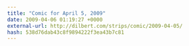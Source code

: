 ```yaml
---
title: "Comic for April 5, 2009"
date: 2009-04-06 01:19:27 +0000
external-url: http://dilbert.com/strips/comic/2009-04-05/
hash: 538d76dab43c8f9894222f3ea43b7c81
---
```





